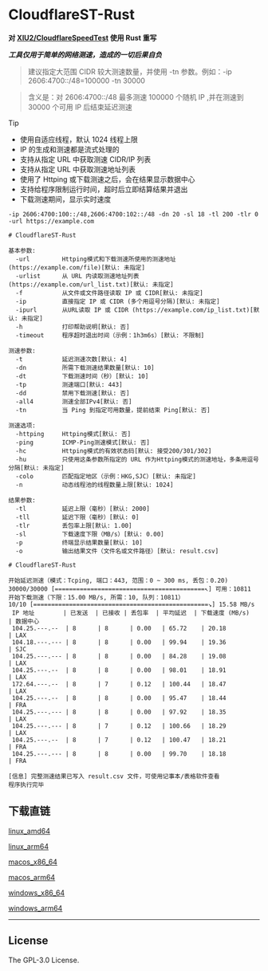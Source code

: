 # CloudflareST-Rust

**对 [XIU2/CloudflareSpeedTest](https://github.com/XIU2/CloudflareSpeedTest) 使用 Rust 重写**

***工具仅用于简单的网络测速，造成的一切后果自负***

> 建议指定大范围 CIDR 较大测速数量，并使用 -tn 参数。例如：-ip 2606:4700::/48=100000 -tn 30000

> 含义是：对 2606:4700::/48 最多测速 100000 个随机 IP ,并在测速到 30000 个可用 IP 后结束延迟测速

> [!TIP]
> - 使用自适应线程，默认 1024 线程上限
> - IP 的生成和测速都是流式处理的
> - 支持从指定 URL 中获取测速 CIDR/IP 列表
> - 支持从指定 URL 中获取测速地址列表
> - 使用了 Httping 或下载测速之后，会在结果显示数据中心
> - 支持给程序限制运行时间，超时后立即结算结果并退出
> - 下载测速期间，显示实时速度

```
-ip 2606:4700:100::/48,2606:4700:102::/48 -dn 20 -sl 18 -tl 200 -tlr 0 -url https://example.com
```

```
# CloudflareST-Rust

基本参数:
  -url         Httping模式和下载测速所使用的测速地址 (https://example.com/file)[默认: 未指定]
  -urlist      从 URL 内读取测速地址列表 (https://example.com/url_list.txt)[默认: 未指定]
  -f           从文件或文件路径读取 IP 或 CIDR[默认: 未指定]
  -ip          直接指定 IP 或 CIDR (多个用逗号分隔)[默认: 未指定]
  -ipurl       从URL读取 IP 或 CIDR (https://example.com/ip_list.txt)[默认: 未指定]
  -h           打印帮助说明[默认: 否]
  -timeout     程序超时退出时间（示例：1h3m6s）[默认: 不限制]

测速参数:
  -t           延迟测速次数[默认: 4]
  -dn          所需下载测速结果数量[默认: 10]
  -dt          下载测速时间（秒）[默认: 10]
  -tp          测速端口[默认: 443]
  -dd          禁用下载测速[默认: 否]
  -all4        测速全部IPv4[默认: 否]
  -tn          当 Ping 到指定可用数量，提前结束 Ping[默认: 否]

测速选项:
  -httping     Httping模式[默认: 否]
  -ping        ICMP-Ping测速模式[默认: 否]
  -hc          Httping模式的有效状态码[默认: 接受200/301/302]
  -hu          只使用这条参数所指定的 URL 作为Httping模式的测速地址，多条用逗号分隔[默认: 未指定]
  -colo        匹配指定地区（示例：HKG,SJC）[默认: 未指定]
  -n           动态线程池的线程数量上限[默认: 1024]

结果参数:
  -tl          延迟上限（毫秒）[默认: 2000]
  -tll         延迟下限（毫秒）[默认: 0]
  -tlr         丢包率上限[默认: 1.00]
  -sl          下载速度下限（MB/s）[默认: 0.00]
  -p           终端显示结果数量[默认: 10]
  -o           输出结果文件（文件名或文件路径）[默认: result.csv]
```

```
# CloudflareST-Rust

开始延迟测速（模式：Tcping, 端口：443, 范围：0 ~ 300 ms, 丢包：0.20)
30000/30000 [==========================================↖] 可用：10811
开始下载测速（下限：15.00 MB/s, 所需：10, 队列：10811）
10/10 [=================================================↘] 15.58 MB/s
 IP 地址        | 已发送  | 已接收 | 丢包率  | 平均延迟  | 下载速度 (MB/s)  | 数据中心
 104.25.---.--  | 8      | 8      | 0.00   | 65.72    | 20.18           | LAX 
 104.18.---.--- | 8      | 8      | 0.00   | 99.94    | 19.36           | SJC 
 104.25.---.--- | 8      | 8      | 0.00   | 84.28    | 19.08           | LAX 
 104.25.---.--  | 8      | 8      | 0.00   | 98.01    | 18.91           | LAX 
 172.64.---.--  | 8      | 7      | 0.12   | 100.44   | 18.47           | LAX 
 104.25.---.--  | 8      | 8      | 0.00   | 95.47    | 18.44           | FRA 
 104.25.---.--- | 8      | 8      | 0.00   | 97.92    | 18.35           | LAX 
 104.25.---.--- | 8      | 7      | 0.12   | 100.66   | 18.29           | LAX 
 104.25.---.--  | 8      | 7      | 0.12   | 100.47   | 18.21           | FRA 
 104.25.---.--- | 8      | 8      | 0.00   | 99.70    | 18.18           | FRA

[信息] 完整测速结果已写入 result.csv 文件，可使用记事本/表格软件查看
程序执行完毕
```

## 下载直链

[linux_amd64](https://raw.githubusercontent.com/GuangYu-yu/CloudflareST-Rust/refs/heads/main/binaries/linux_amd64/CloudflareST-Rust)

[linux_arm64](https://raw.githubusercontent.com/GuangYu-yu/CloudflareST-Rust/refs/heads/main/binaries/linux_arm64/CloudflareST-Rust)

[macos_x86_64](https://raw.githubusercontent.com/GuangYu-yu/CloudflareST-Rust/refs/heads/main/binaries/macos_x86_64/CloudflareST-Rust)

[macos_arm64](https://raw.githubusercontent.com/GuangYu-yu/CloudflareST-Rust/refs/heads/main/binaries/macos_arm64/CloudflareST-Rust)

[windows_x86_64](https://raw.githubusercontent.com/GuangYu-yu/CloudflareST-Rust/refs/heads/main/binaries/windows_x86_64/CloudflareST-Rust.exe)

[windows_arm64](https://raw.githubusercontent.com/GuangYu-yu/CloudflareST-Rust/refs/heads/main/binaries/windows_arm64/CloudflareST-Rust.exe)

****

## License

The GPL-3.0 License.

